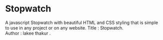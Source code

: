 # Stopwatch
A javascript Stopwatch with beautiful HTML and CSS styling that is simple to use in any project or on any website.
Title    : Stopwatch. 				
Author   : lakee thakur .         				  
